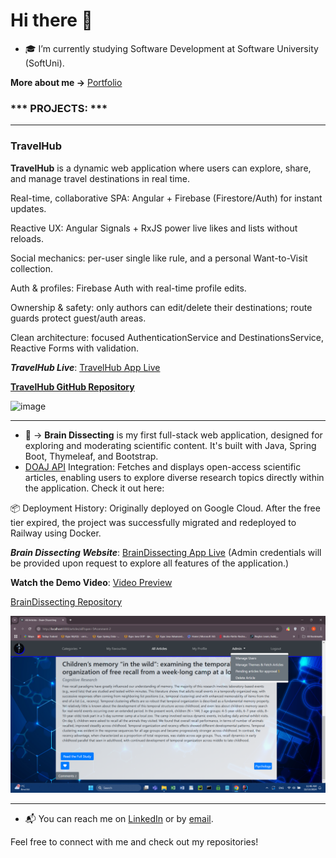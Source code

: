 # Hi there 👋

- 🎓 I’m currently studying Software Development at Software University (SoftUni).
  
**More about me ->**  [Portfolio](https://antoanyosifov.github.io/my-portfolio/)

### *** PROJECTS: *** ###

---

### **TravelHub**

**TravelHub** is a dynamic web application where users can explore, share, and manage travel destinations in real time.

Real-time, collaborative SPA: Angular + Firebase (Firestore/Auth) for instant updates.

Reactive UX: Angular Signals + RxJS power live likes and lists without reloads.

Social mechanics: per-user single like rule, and a personal Want-to-Visit collection.

Auth & profiles: Firebase Auth with real-time profile edits.

Ownership & safety: only authors can edit/delete their destinations; route guards protect guest/auth areas.

Clean architecture: focused AuthenticationService and DestinationsService, Reactive Forms with validation.

***TravelHub Live***:  [TravelHub App Live](https://antoanyosifov.github.io/travel-hub/)

**[TravelHub GitHub Repository](https://github.com/AntoanYosifov/travel-hub)**

<img width="1920" height="1080" alt="image" src="https://github.com/user-attachments/assets/7afeb6c8-7146-4120-a25d-91ec553d6e22" />

---
  
- 🔧 -> **Brain Dissecting**  is my first full-stack web application, designed for exploring and moderating scientific content. It's built with Java, Spring Boot, Thymeleaf, and Bootstrap.
- <a href="https://doaj.org/api/v3/docs" target="_blank">DOAJ API</a> Integration: Fetches and displays open-access scientific articles, enabling users to explore diverse research topics directly within the application. Check it out here:

📦 Deployment History:
Originally deployed on Google Cloud. After the free tier expired, the project was successfully migrated and redeployed to Railway using Docker.

***Brain Dissecting Website***:  [BrainDissecting App Live](https://braindissecting-ssr-version-production.up.railway.app)
 (Admin credentials will be provided upon request to explore all features of the application.)

**Watch the Demo Video**:  [Video Preview](https://youtu.be/e7vQ6qeueW4?si=4O9dF8BON2g5R24B)
    
[BrainDissecting Repository](https://github.com/AntoanYosifov/BrainDissecting-SSR-version)


![Brain Dissecting](home-admin.png)

---


- 📬 You can reach me on [LinkedIn](https://www.linkedin.com/in/antoan-yosifov-b1b52026b/) or by [email](mailto:antoan.yosifov23@gmail.com).

Feel free to connect with me and check out my repositories!
